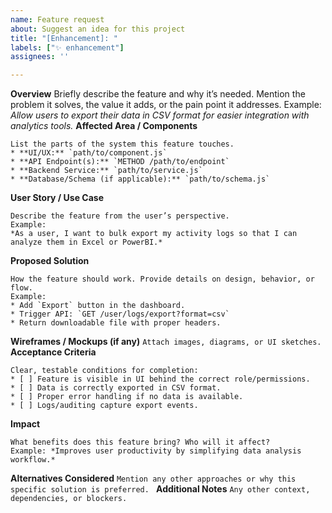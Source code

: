 ```yaml
---
name: Feature request
about: Suggest an idea for this project
title: "[Enhancement]: "
labels: ["✨ enhancement"]
assignees: ''

---
```


**Overview**
Briefly describe the feature and why it’s needed. Mention the problem it solves, the value it adds, or the pain point it addresses.
Example: *Allow users to export their data in CSV format for easier integration with analytics tools.*
**Affected Area / Components**
```
List the parts of the system this feature touches.
* **UI/UX:** `path/to/component.js`
* **API Endpoint(s):** `METHOD /path/to/endpoint`
* **Backend Service:** `path/to/service.js`
* **Database/Schema (if applicable):** `path/to/schema.js`
```
**User Story / Use Case**
```
Describe the feature from the user’s perspective.
Example:
*As a user, I want to bulk export my activity logs so that I can analyze them in Excel or PowerBI.*
```
**Proposed Solution**
```
How the feature should work. Provide details on design, behavior, or flow.
Example:
* Add `Export` button in the dashboard.
* Trigger API: `GET /user/logs/export?format=csv`
* Return downloadable file with proper headers.
```
**Wireframes / Mockups (if any)**
`Attach images, diagrams, or UI sketches.`
**Acceptance Criteria**
```
Clear, testable conditions for completion:
* [ ] Feature is visible in UI behind the correct role/permissions.
* [ ] Data is correctly exported in CSV format.
* [ ] Proper error handling if no data is available.
* [ ] Logs/auditing capture export events.
```
**Impact**
```
What benefits does this feature bring? Who will it affect?
Example: *Improves user productivity by simplifying data analysis workflow.*
```
**Alternatives Considered**
`Mention any other approaches or why this specific solution is preferred.
`
**Additional Notes**
`Any other context, dependencies, or blockers.`
